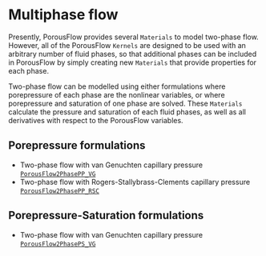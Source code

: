 # Multiphase flow

Presently, PorousFlow provides several `Materials` to model two-phase flow. However,
all of the PorousFlow `Kernels` are designed to be used with an arbitrary number of
fluid phases, so that additional phases can be included in PorousFlow by simply creating
new `Materials` that provide properties for each phase.

Two-phase flow can be modelled using either formulations where porepressure of
each phase are the nonlinear variables, or where porepressure and saturation of
one phase are solved. These `Materials` calculate the pressure and saturation of each
fluid phases, as well as all derivatives with respect to the PorousFlow variables.

## Porepressure formulations

- Two-phase flow with van Genuchten capillary pressure [`PorousFlow2PhasePP_VG`](/porous_flow/PorousFlow2PhasePP_VG.md)
- Two-phase flow with Rogers-Stallybrass-Clements capillary pressure [`PorousFlow2PhasePP_RSC`](/porous_flow/PorousFlow2PhasePP_RSC.md)

## Porepressure-Saturation formulations

- Two-phase flow with van Genuchten capillary pressure [`PorousFlow2PhasePS_VG`](/porous_flow/PorousFlow2PhasePS_VG.md)
